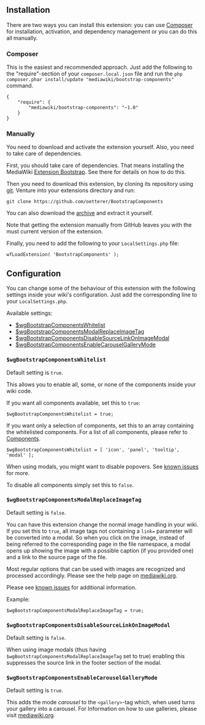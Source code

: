 ## Installation
There are two ways you can install this extension: you can use [Composer]
for installation, activation, and dependency management or you can do this
all manually.

### Composer
This is the easiest and recommended approach. Just add the following to
the "require"-section of your `composer.local.json` file and run the
`php composer.phar install/update "mediawiki/bootstrap-components"` command.

```
{
	"require": {
		"mediawiki/bootstrap-components": "~1.0"
	}
}
```

### Manually
You need to download and activate the extension yourself. Also, you need to
take care of dependencies.

First, you should take care of dependencies. That means installing
the MediaWiki [Extension Bootstrap][BootstrapExtension]. See there
for details on how to do this.

Then you need to download this extension, by cloning its repository
using [git][Git]. Venture into your extensions directory and run:

```
git clone https://github.com/oetterer/BootstrapComponents
```

You can also download the [archive][GitArchive] and extract it yourself.

Note that getting the extension manually from GitHub leaves you with the
must current version of the extension.

Finally, you need to add the following to your `LocalSettings.php` file:

```
wfLoadExtension( 'BootstrapComponents' );
```

## Configuration
You can change some of the behaviour of this extension with the
following settings inside your wiki's configuration. Just add the
corresponding line to your `LocalSettings.php`.

Available settings:
* [$wgBootstrapComponentsWhitelist](#wgbootstrapcomponentswhitelist)
* [$wgBootstrapComponentsModalReplaceImageTag](#wgbootstrapcomponentsmodalreplaceimagetag)
* [$wgBootstrapComponentsDisableSourceLinkOnImageModal](#wgbootstrapcomponentsdisablesourcelinkonimagemodal)
* [$wgBootstrapComponentsEnableCarouselGalleryMode](#wgbootstrapcomponentsenablecarouselgallerymode)

### `$wgBootstrapComponentsWhitelist`
Default setting is `true`.

This allows you to enable all, some, or none of the components inside
your wiki code.

If you want all components available, set this to `true`:
```
$wgBootstrapComponentsWhitelist = true;
```

If you want only a selection of components, set this to an array
containing the whitelisted components. For a list of all components,
please refer to [Components].
```
$wgBootstrapComponentsWhitelist = [ 'icon', 'panel', 'tooltip', 'modal' ];
```

When using modals, you might want to disable popovers. See
[known issues][known-issues] for more.

To disable all components simply set this to `false`.

### `$wgBootstrapComponentsModalReplaceImageTag`
Default setting is `false`.

You can have this extension change the normal image handling in your
wiki. If you set this to `true`, all image tags not containing a `link=`
parameter will be converted into a modal. So when you click on the image,
instead of being referred to the corresponding page in the file namespace,
a modal opens up showing the image with a possible caption (if you
provided one) and a link to the source page of the file.

Most regular options that can be used with images are recognized and
processed accordingly. Please see the help page on [mediawiki.org][ImageHelp].

Please see [known issues][known-issues] for additional information.

Example:
```
$wgBootstrapComponentsModalReplaceImageTag = true;
```

### `$wgBootstrapComponentsDisableSourceLinkOnImageModal`
Default setting is `false`.

When using image modals (thus having
`$wgBootstrapComponentsModalReplaceImageTag` set to true) enabling
this suppresses the source link in the footer section of the modal.

### `$wgBootstrapComponentsEnableCarouselGalleryMode`
Default setting is `true`.

This adds the mode _carousel_ to the `<gallery>`-tag which, when used
turns your gallery into a carousel. For Information on how to use
galleries, please visit [mediawiki.org][Gallery].

[Composer]: https://getcomposer.org/
[Git]: https://git-scm.com/
[GitArchive]: https://github.com/oetterer/BootstrapComponents/archive/master.zip
[BootstrapExtension]: https://www.mediawiki.org/wiki/Extension:Bootstrap
[Components]: components.md
[known-issues]: known-issues.md
[ImageHelp]: https://www.mediawiki.org/wiki/Help:Images
[Gallery]: https://www.mediawiki.org/wiki/Help:Images#Rendering_a_gallery_of_images
